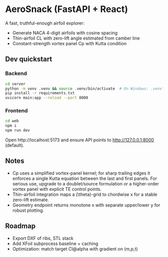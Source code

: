# AeroSnack (FastAPI + React)

A fast, truthful-enough airfoil explorer:
- Generate NACA 4-digit airfoils with cosine spacing
- Thin-airfoil CL with zero-lift angle estimated from camber line
- Constant-strength vortex panel Cp with Kutta condition

## Dev quickstart

### Backend
```bash
cd server
python -m venv .venv && source .venv/bin/activate  # On Windows: .venv\\Scripts\\activate
pip install -r requirements.txt
uvicorn main:app --reload --port 8000
```

### Frontend
```bash
cd web
npm i
npm run dev
```
Open http://localhost:5173 and ensure API points to http://127.0.0.1:8000 (default).

## Notes
- Cp uses a simplified vortex-panel kernel; for sharp trailing edges it enforces a single Kutta equation between the last and first panels. For serious use, upgrade to a doublet/source formulation or a higher-order vortex panel with explicit TE control points.
- Thin-airfoil integration maps a \(\theta\)-grid to chordwise x for a stable zero-lift estimate.
- Geometry endpoint returns monotone x with separate upper/lower y for robust plotting.

## Roadmap
- Export DXF of ribs, STL stack
- Add XFoil subprocess baseline + caching
- Optimization: match target Cl@alpha with gradient on (m,p,t)
